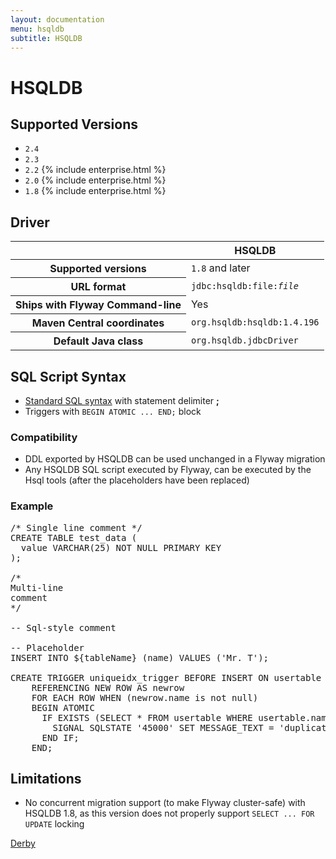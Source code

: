 ```yaml
---
layout: documentation
menu: hsqldb
subtitle: HSQLDB
---
```

# HSQLDB

## Supported Versions

- `2.4`
- `2.3`
- `2.2` {% include enterprise.html %}
- `2.0` {% include enterprise.html %}
- `1.8` {% include enterprise.html %}

## Driver

<table class="table">
<thead>
<tr>
<th></th>
<th>HSQLDB</th>
</tr>
</thead>
<tr>
<th>Supported versions</th>
<td><code>1.8</code> and later</td>
</tr>
<tr>
<th>URL format</th>
<td><code>jdbc:hsqldb:file:<i>file</i></code></td>
</tr>
<tr>
<th>Ships with Flyway Command-line</th>
<td>Yes</td>
</tr>
<tr>
<th>Maven Central coordinates</th>
<td><code>org.hsqldb:hsqldb:1.4.196</code></td>
</tr>
<tr>
<th>Default Java class</th>
<td><code>org.hsqldb.jdbcDriver</code></td>
</tr>
</table>

## SQL Script Syntax

- [Standard SQL syntax](/documentation/migrations#sql-based-migrations#syntax) with statement delimiter **;**
- Triggers with `BEGIN ATOMIC ... END;` block

### Compatibility
    
- DDL exported by HSQLDB can be used unchanged in a Flyway migration
- Any HSQLDB SQL script executed by Flyway, can be executed by the Hsql tools (after the placeholders have been replaced)

### Example

<pre class="prettyprint">/* Single line comment */
CREATE TABLE test_data (
  value VARCHAR(25) NOT NULL PRIMARY KEY
);

/*
Multi-line
comment
*/

-- Sql-style comment

-- Placeholder
INSERT INTO ${tableName} (name) VALUES (&#x27;Mr. T&#x27;);

CREATE TRIGGER uniqueidx_trigger BEFORE INSERT ON usertable
	REFERENCING NEW ROW AS newrow
    FOR EACH ROW WHEN (newrow.name is not null)
	BEGIN ATOMIC
      IF EXISTS (SELECT * FROM usertable WHERE usertable.name = newrow.name) THEN
        SIGNAL SQLSTATE '45000' SET MESSAGE_TEXT = 'duplicate name';
      END IF;
    END;</pre>

## Limitations

- No concurrent migration support (to make Flyway cluster-safe) with HSQLDB 1.8, as this version does not properly support `SELECT ... FOR UPDATE` locking

<p class="next-steps">
    <a class="btn btn-primary" href="/documentation/database/derby">Derby <i class="fa fa-arrow-right"></i></a>
</p>